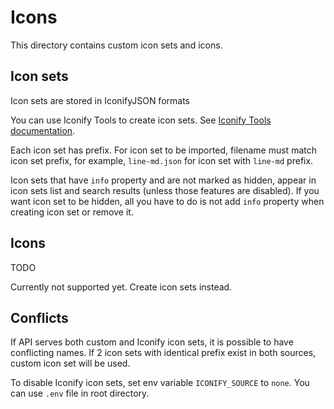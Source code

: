 # Icons

This directory contains custom icon sets and icons.

## Icon sets

Icon sets are stored in IconifyJSON formats

You can use Iconify Tools to create icon sets. See [Iconify Tools documentation](https://docs.iconify.design/tools/tools2/).

Each icon set has prefix. For icon set to be imported, filename must match icon set prefix, for example, `line-md.json` for icon set with `line-md` prefix.

Icon sets that have `info` property and are not marked as hidden, appear in icon sets list and search results (unless those features are disabled).
If you want icon set to be hidden, all you have to do is not add `info` property when creating icon set or remove it.

## Icons

TODO

Currently not supported yet. Create icon sets instead.

## Conflicts

If API serves both custom and Iconify icon sets, it is possible to have conflicting names. If 2 icon sets with identical prefix exist in both sources, custom icon set will be used.

To disable Iconify icon sets, set env variable `ICONIFY_SOURCE` to `none`. You can use `.env` file in root directory.
